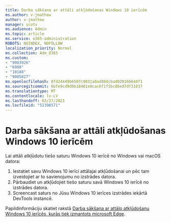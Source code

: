 ```yaml
---
title: Darba sākšana ar attāli atkļūdošanas Windows 10 ierīcēm
ms.author: v-jmathew
author: v-jmathew
manager: scotv
ms.audience: Admin
ms.topic: article
ms.service: o365-administration
ROBOTS: NOINDEX, NOFOLLOW
localization_priority: Normal
ms.collection: Adm_O365
ms.custom:
- "9003926"
- "6980"
- "10188"
- "9005827"
ms.openlocfilehash: 8fd24449b6507c9031a0ad88dcbad02016b644f1
ms.sourcegitcommit: 6bfe9cd9d0b18481e0cac6f1f5bc86ed7df31037
ms.translationtype: MT
ms.contentlocale: lv-LV
ms.lasthandoff: 03/27/2021
ms.locfileid: "51398571"
---
```

# <a name="get-started-with-remotely-debugging-windows-10-devices"></a>Darba sākšana ar attāli atkļūdošanas Windows 10 ierīcēm

Lai attāli atkļūdotu tiešo saturu Windows 10 ierīcē no Windows vai macOS datora:

1. Iestatiet savu Windows 10 ierīci attālajai atkļūdošanai un pēc tam izveidojiet ar to savienojumu no izstrādes datora.
2. Pārbaudiet un atkļūdojiet tiešo saturu savā Windows 10 ierīcē no izstrādes datora.
3. Screencast saturs no Jūsu Windows 10 ierīces izstrādes iekārtā DevTools instancē.

Papildinformāciju skatiet rakstā [Darba sākšana ar attālo atkļūdošanu Windows 10 ierīcēs, kurās tiek izmantots microsoft Edge](https://go.microsoft.com/fwlink/?linkid=2142172).
